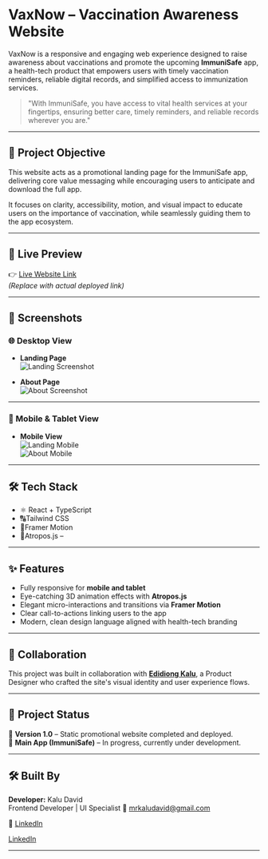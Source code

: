# VaxNow – Vaccination Awareness Website

VaxNow is a responsive and engaging web experience designed to raise awareness about vaccinations and promote the upcoming **ImmuniSafe** app, a health-tech product that empowers users with timely vaccination reminders, reliable digital records, and simplified access to immunization services.

> "With ImmuniSafe, you have access to vital health services at your fingertips, ensuring better care, timely reminders, and reliable records wherever you are."

---

## 🧠 Project Objective

This website acts as a promotional landing page for the ImmuniSafe app, delivering core value messaging while encouraging users to anticipate and download the full app. 

It focuses on clarity, accessibility, motion, and visual impact to educate users on the importance of vaccination, while seamlessly guiding them to the app ecosystem.

---

## 🚀 Live Preview

👉 [Live Website Link](https://your-live-site-url.com)  
*(Replace with actual deployed link)*

---

## 📸 Screenshots

### 🌐 Desktop View

- **Landing Page**  
  ![Landing Screenshot](./screenshots/landing-desktop.png)

- **About Page**  
  ![About Screenshot](./screenshots/about-desktop.png)

---

### 📱 Mobile & Tablet View

- **Mobile View**  
  ![Landing Mobile](./screenshots/landing-mobile.png)  
  ![About Mobile](./screenshots/about-mobile.png)

---

## 🛠️ Tech Stack

- ⚛️ React + TypeScript 
- 🔠Tailwind CSS
- 🎨Framer Motion 
- 🎨Atropos.js –  

---

## ✨ Features

- Fully responsive for **mobile and tablet**
- Eye-catching 3D animation effects with **Atropos.js**
- Elegant micro-interactions and transitions via **Framer Motion**
- Clear call-to-actions linking users to the app
- Modern, clean design language aligned with health-tech branding

---

## 🤝 Collaboration

This project was built in collaboration with **[Edidiong Kalu](https://www.linkedin.com/in/edidiongkalu/)**, a Product Designer who crafted the site's visual identity and user experience flows.

---

## 📌 Project Status

🔧 **Version 1.0** – Static promotional website completed and deployed.  
📱 **Main App (ImmuniSafe)** – In progress, currently under development.

---


## 🛠 Built By

**Developer:** Kalu David  
Frontend Developer | UI Specialist
📧 mrkaludavid@gmail.com

💼  [LinkedIn](https://www.linkedin.com/in/kalu-david-a2771723a/)

[LinkedIn](https://www.linkedin.com/in/kalu-david-a2771723a/)

---


